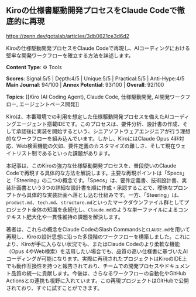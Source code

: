 ## Kiroの仕様書駆動開発プロセスをClaude Codeで徹底的に再現

https://zenn.dev/gotalab/articles/3db0621ce3d6d2

Kiroの仕様駆動開発プロセスをClaude Codeで再現し、AIコーディングにおける堅牢な開発ワークフローを確立する方法を詳述します。

**Content Type**: ⚙️ Tools

**Scores**: Signal:5/5 | Depth:4/5 | Unique:5/5 | Practical:5/5 | Anti-Hype:4/5
**Main Journal**: 94/100 | **Annex Potential**: 93/100 | **Overall**: 92/100

**Topics**: [[Kiro (AI Coding Agent), Claude Code, 仕様駆動開発, AI開発ワークフロー, エージェントベース開発]]

Kiroは、本番環境での利用を想定した仕様駆動開発プロセスを備えたAIコーディングエージェント搭載IDEです。このプロセスは、要件分析、設計書の作成、そして承認後に実装を開始するという、シニアソフトウェアエンジニアが行う理想的なワークフローを組み込んでいます。しかし、KiroにはClaude Opus 4非対応、Web検索機能の欠如、要件定義のカスタマイズの難しさ、そして現在ウェイトリスト制であるといった課題があります。

本記事は、このKiroの強力な仕様駆動開発プロセスを、普段使いのClaude Codeで再現する具体的な方法を解説します。主要な再現ポイントは「Specs」と「Steering」の二つの概念です。「Specs」は、要件定義書、技術設計書、実装計画書という3つの詳細な設計書を順に作成・承認することで、曖昧なプロンプトから具体的な実装計画へ落とし込む仕組みです。一方、「Steering」は、`product.md`、`tech.md`、`structure.md`といったマークダウンファイル群としてプロジェクト全体の知識を永続化し、`Claude.md`のような単一ファイルによるコンテキスト肥大化や一貫性維持の課題を解決します。

著者は、これらの概念をClaude CodeのSlash Commandsと`CLAUDE.md`を用いて再現し、Kiroの設計思想に沿った多段階のワークフローを構築しました。これにより、Kiroが手に入らない状況でも、またはClaude Codeのより柔軟な機能（Opus 4やWeb検索）を活用したい場合でも、品質の高い仕様書に基づいたAIコーディングが可能になります。実際に再現されたプロジェクトはKiroのIDE上でも動作互換性を持つと報告されており、チームでの開発プロセスやドキュメント品質の統一に貢献します。今後は、さらなるワークフローの自動化やGitHub Actionsとの連携も視野に入れています。この再現プロジェクトはGitHubで公開されており、すぐに試すことができます。
